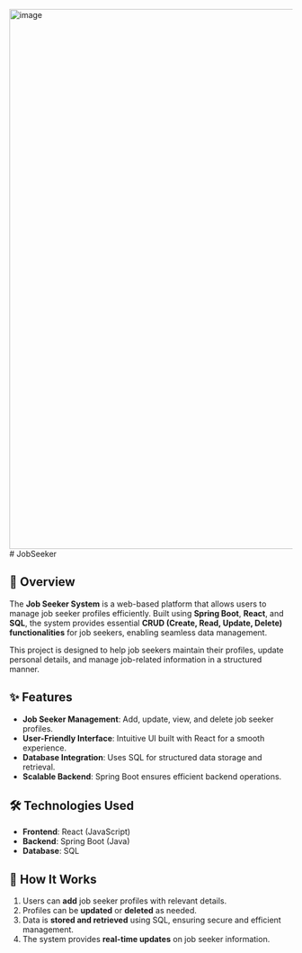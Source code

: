<img width="960" alt="image" src="https://github.com/user-attachments/assets/ce898d55-c31c-47c6-bdee-70a9ba0de110" /># JobSeeker

## 📌 Overview
The **Job Seeker System** is a web-based platform that allows users to manage job seeker profiles efficiently. Built using **Spring Boot**, **React**, and **SQL**, the system provides essential **CRUD (Create, Read, Update, Delete) functionalities** for job seekers, enabling seamless data management.

This project is designed to help job seekers maintain their profiles, update personal details, and manage job-related information in a structured manner.

## ✨ Features
- **Job Seeker Management**: Add, update, view, and delete job seeker profiles.
- **User-Friendly Interface**: Intuitive UI built with React for a smooth experience.
- **Database Integration**: Uses SQL for structured data storage and retrieval.
- **Scalable Backend**: Spring Boot ensures efficient backend operations.

## 🛠️ Technologies Used
- **Frontend**: React (JavaScript)
- **Backend**: Spring Boot (Java)
- **Database**: SQL

## 📌 How It Works
1. Users can **add** job seeker profiles with relevant details.
2. Profiles can be **updated** or **deleted** as needed.
3. Data is **stored and retrieved** using SQL, ensuring secure and efficient management.
4. The system provides **real-time updates** on job seeker information.
